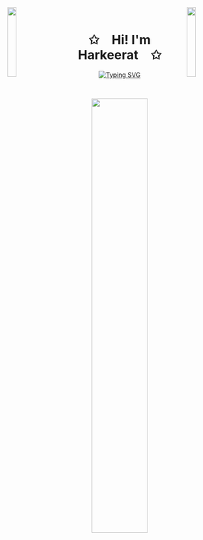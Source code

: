 <img align="left" src="https://github.com/eKeiran/eKeiran/assets/34791715/a34563d9-6672-41a7-9e95-dbbd4649050e" width="20%" style="display:inline;">
<img align="right" src="https://github.com/eKeiran/eKeiran/assets/34791715/a34563d9-6672-41a7-9e95-dbbd4649050e" width="20%" style="display:inline;">
<br>

<p align="center">
    <h1 align="center">✩&emsp;Hi! I'm Harkeerat&emsp;✩</h1>
</p>
<p align="center">
 <a href="https://git.io/typing-svg"><img src="https://readme-typing-svg.herokuapp.com?font=Fira+Code&pause=1000&color=6E55F7&width=435&lines=I'm+a+full+stack+developer+%F0%9F%92%BB;and+an+Amateur+Astronomer++%F0%9F%94%AD%E2%9C%A8" alt="Typing SVG" /></a>
</p>
<br>
<p align="center">
    <a href="https://github.com/eKeiran"><img width="50%" src="https://github-readme-stats.vercel.app/api/top-langs/?username=eKeiran&theme=dark&hide=html&layout=compact&langs_count=5&bg_color=101010&hide_title=true"></a>
</p>
